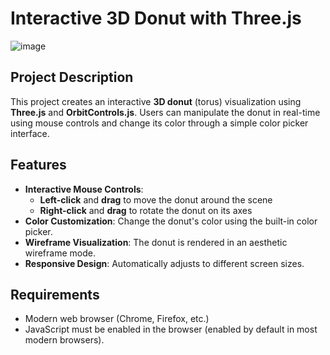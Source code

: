 # Interactive 3D Donut with Three.js

![image](https://github.com/user-attachments/assets/858e2593-1735-41dd-9d21-5fe1ed6d0b26)

## Project Description
This project creates an interactive **3D donut** (torus) visualization using **Three.js** and **OrbitControls.js**. Users can manipulate the donut in real-time using mouse controls and change its color through a simple color picker interface.

## Features
- **Interactive Mouse Controls**:
  - **Left-click** and **drag** to move the donut around the scene
  - **Right-click** and **drag** to rotate the donut on its axes
- **Color Customization**: Change the donut's color using the built-in color picker.
- **Wireframe Visualization**: The donut is rendered in an aesthetic wireframe mode.
- **Responsive Design**: Automatically adjusts to different screen sizes.

## Requirements
- Modern web browser (Chrome, Firefox, etc.)
- JavaScript must be enabled in the browser (enabled by default in most modern browsers).
